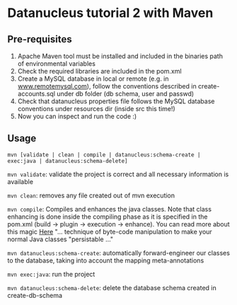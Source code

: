 Datanucleus tutorial 2 with Maven
=================================

## Pre-requisites
1. Apache Maven tool must be installed and included in the binaries path of environmental variables
2. Check the required libraries are included in the pom.xml
3. Create a MySQL database in local or remote (e.g. in www.remotemysql.com), follow the conventions described in create-accounts.sql under db folder (db schema, user and passwd)
4. Check that datanucleus properties file follows the MySQL database conventions under resources dir (inside src this time!)
5. Now you can inspect and run the code :)

## Usage
```
mvn [validate | clean | compile | datanucleus:schema-create | exec:java | datanucleus:schema-delete]
```

```mvn validate```: validate the project is correct and all necessary information is available

```mvn clean```: removes any file created out of mvn execution

```mvn compile```: Compiles and enhances the java classes. Note that class enhancing is done inside the compiling phase as it is specified in the pom.xml (build -> plugin -> execution -> enhance). You can read more about this magic [Here](http://www.datanucleus.org/products/accessplatform_4_1/jpa/enhancer.html) "... technique of byte-code manipulation to make your normal Java classes "persistable ..." 

```mvn datanucleus:schema-create```: automatically forward-engineer our classes to the database, taking into account the mapping meta-annotations

```mvn exec:java```: run the project

```mvn datanucleus:schema-delete```: delete the database schema created in create-db-schema




